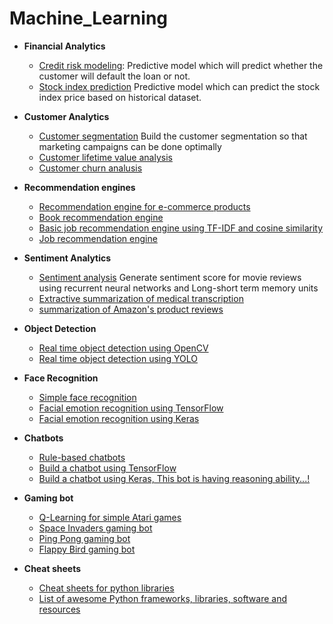 # Machine_Learning

* **Financial Analytics**
  * [Credit risk modeling](https://github.com/jalajthanaki/credit-risk-modelling): Predictive model which will predict whether the customer will default the loan or not.
  * [Stock index prediction](https://github.com/jalajthanaki/stock_price_prediction) Predictive model which can predict the stock index price based on historical dataset.

* **Customer Analytics**
  * [Customer segmentation](https://github.com/jalajthanaki/Customer_segmentation) Build the customer segmentation so that marketing campaigns can be done optimally
  * [Customer lifetime value analysis](https://github.com/jalajthanaki/Customer_lifetime_value_analysis)
  * [Customer churn analusis](https://github.com/jalajthanaki/Customer_churn_analysis)

* **Recommendation engines**
  * [Recommendation engine for e-commerce products](https://github.com/jalajthanaki/Basic_Ecommerce_Recomendation_System)
  * [Book recommendation engine](https://github.com/jalajthanaki/Book_recommendation_system)
  * [Basic job recommendation engine using TF-IDF and cosine similarity](https://github.com/jalajthanaki/Basic_job_recommendation_engine)
  * [Job recommendation engine](https://github.com/jalajthanaki/Job_recommendation_engine)

* **Sentiment Analytics**
  * [Sentiment analysis](https://github.com/jalajthanaki/Sentiment_Analysis) Generate sentiment score for movie reviews using recurrent neural networks and Long-short term memory units
  * [Extractive summarization of medical transcription](https://github.com/jalajthanaki/medical_notes_extractive_summarization)
  * [summarization of Amazon's product reviews](https://github.com/jalajthanaki/Amazon_review_summarization)

* **Object Detection**
  * [Real time object detection using OpenCV](https://github.com/jalajthanaki/Real_time_object_detection)
  * [Real time object detection using YOLO](https://github.com/jalajthanaki/Real_time_object_detection_with_YOLO)

* **Face Recognition**
  * [Simple face recognition](https://github.com/jalajthanaki/Face_recognition)
  * [Facial emotion recognition using TensorFlow](https://github.com/jalajthanaki/Facial_emotion_recognition_using_TensorFlow)
  * [Facial emotion recognition using Keras](https://github.com/jalajthanaki/Facial_emotion_recognition_using_Keras)

* **Chatbots**
  * [Rule-based chatbots](https://github.com/jalajthanaki/Chatbot_Rule_Based)
  * [Build a chatbot using TensorFlow](https://github.com/jalajthanaki/Chatbot_tensorflow)
  * [Build a chatbot using Keras, This bot is having reasoning ability...!](https://github.com/jalajthanaki/Chatbot_based_on_bAbI_dataset_using_Keras)
  
* **Gaming bot**
  * [Q-Learning for simple Atari games](https://github.com/jalajthanaki/Q_learning_for_simple_atari_game)
  * [Space Invaders gaming bot](https://github.com/jalajthanaki/SpaceInvaders_gamingbot)
  * [Ping Pong gaming bot](https://github.com/jalajthanaki/Atari_pong_gaming_bot)
  * [Flappy Bird gaming bot](https://github.com/jalajthanaki/DQN_FlappyBird)
    
* **Cheat sheets**
  * [Cheat sheets for python libraries](https://github.com/jalajthanaki/cheat_sheets_of_python_libraries)
  * [List of awesome Python frameworks, libraries, software and resources](https://github.com/jalajthanaki/awesome-python)

